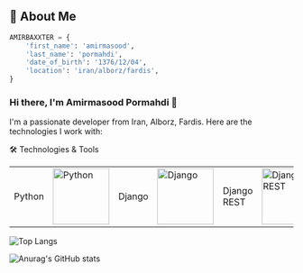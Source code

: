 ## 🚀 About Me
```python
AMIRBAXXTER = {
    'first_name': 'amirmasood',
    'last_name': 'pormahdi',
    'date_of_birth': '1376/12/04',
    'location': 'iran/alborz/fardis',
}
```
### Hi there, I'm Amirmasood Pormahdi 👋
I'm a passionate developer from Iran, Alborz, Fardis. Here are the technologies I work with:

🛠️ Technologies & Tools

<table>
  <tr>
    <td>Python</td>
    <td><img src="https://cdn.jsdelivr.net/gh/devicons/devicon@latest/icons/python/python-original.svg" width="100" height="100" alt="Python"/></td>
    <td>Django</td>
    <td><img src="https://cdn.jsdelivr.net/gh/devicons/devicon@latest/icons/django/django-plain.svg" width="100" height="100" alt="Django"/></td>
    <td>Django REST</td>
    <td><img src="https://cdn.jsdelivr.net/gh/devicons/devicon@latest/icons/djangorest/djangorest-original-wordmark.svg" width="100" height="100" alt="Django REST"/></td>
    <td>HTML5</td>
    <td><img src="https://cdn.jsdelivr.net/gh/devicons/devicon@latest/icons/html5/html5-plain-wordmark.svg" width="100" height="100" alt="HTML5"/></td>
    <td>CSS3</td>
    <td><img src="https://cdn.jsdelivr.net/gh/devicons/devicon@latest/icons/css3/css3-plain-wordmark.svg" width="100" height="100" alt="CSS3"/></td>
    <td>JavaScript</td>
    <td><img src="https://cdn.jsdelivr.net/gh/devicons/devicon@latest/icons/javascript/javascript-original.svg" width="100" height="100" alt="JavaScript"/></td>
    <td>PostgreSQL</td>
    <td><img src="https://cdn.jsdelivr.net/gh/devicons/devicon@latest/icons/postgresql/postgresql-original.svg" width="100" height="100" alt="PostgreSQL"/></td>
    <td>RabbitMQ</td>
    <td><img src="https://cdn.jsdelivr.net/gh/devicons/devicon@latest/icons/rabbitmq/rabbitmq-original.svg" width="100" height="100" alt="RabbitMQ"/></td>
    <td>MongoDB</td>
    <td><img src="https://cdn.jsdelivr.net/gh/devicons/devicon@latest/icons/mongodb/mongodb-original-wordmark.svg" width="100" height="100" alt="MongoDB"/></td>
    <td>Redis</td>
    <td><img src="https://cdn.jsdelivr.net/gh/devicons/devicon@latest/icons/redis/redis-original-wordmark.svg" width="100" height="100" alt="Redis"/></td>
    <td>Linux</td>
    <td><img src="https://cdn.jsdelivr.net/gh/devicons/devicon@latest/icons/linux/linux-original.svg" width="100" height="100" alt="Linux"/></td>
    <td>Git</td>
    <td><img src="https://cdn.jsdelivr.net/gh/devicons/devicon@latest/icons/git/git-original-wordmark.svg" width="100" height="100" alt="Git"/></td>
    <td>Neo4j</td>
    <td><img src="https://cdn.jsdelivr.net/gh/devicons/devicon@latest/icons/neo4j/neo4j-original-wordmark.svg" width="100" height="100" alt="Neo4j"/></td>
    <td>Docker</td>
    <td><img src="https://cdn.jsdelivr.net/gh/devicons/devicon@latest/icons/docker/docker-original-wordmark.svg" width="100" height="100" alt="Docker"/></td>
    <td>Elasticsearch</td>
    <td><img src="https://cdn.jsdelivr.net/gh/devicons/devicon@latest/icons/elasticsearch/elasticsearch-original-wordmark.svg" width="100" height="100" alt="Elasticsearch"/></td>
    <td>FastAPI</td>
    <td><img src="https://cdn.jsdelivr.net/gh/devicons/devicon@latest/icons/fastapi/fastapi-original-wordmark.svg" width="100" height="100" alt="FastAPI"/></td>
    <td>Nginx</td>
    <td><img src="https://cdn.jsdelivr.net/gh/devicons/devicon@latest/icons/nginx/nginx-original.svg" width="100" height="100" alt="Nginx"/></td>
  </tr>
</table>

![Top Langs](https://github-readme-stats.vercel.app/api/top-langs/?username=AMIRBAXXTER)

![Anurag's GitHub stats](https://github-readme-stats.vercel.app/api?username=AMIRBAXXTER&show_icons=true&theme=blue_navy)
